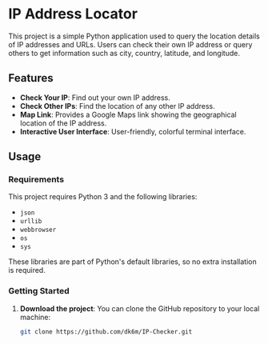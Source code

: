 # IP Address Locator

This project is a simple Python application used to query the location details of IP addresses and URLs. Users can check their own IP address or query others to get information such as city, country, latitude, and longitude.

## Features

- **Check Your IP**: Find out your own IP address.
- **Check Other IPs**: Find the location of any other IP address.
- **Map Link**: Provides a Google Maps link showing the geographical location of the IP address.
- **Interactive User Interface**: User-friendly, colorful terminal interface.

## Usage

### Requirements
This project requires Python 3 and the following libraries:
- `json`
- `urllib`
- `webbrowser`
- `os`
- `sys`

These libraries are part of Python's default libraries, so no extra installation is required.

### Getting Started

1. **Download the project**:
   You can clone the GitHub repository to your local machine:
   ```bash
   git clone https://github.com/dk6m/IP-Checker.git
